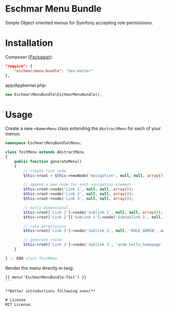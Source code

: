 # Eschmar Menu Bundle
Simple Object oriented menus for Symfony accepting role permissions.

# Installation
Composer (<a href="https://packagist.org/packages/eschmar/menu-bundle" target="_blank">Packagist</a>):
```json
"require": {
    "eschmar/menu-bundle": "dev-master"
},
```

app/Appkernel.php:
```php
new Eschmar\MenuBundle\EschmarMenuBundle(),
```

# Usage
Create a new ``<Name>Menu`` class extending the ``AbstractMenu`` for each of your menus:

````php
namespace Eschmar\MenuBundle\Menu;

class TestMenu extends AbstractMenu
{
    public function generateMenu()
    {
        // create root node
        $this->root = $this->newNode('Navigation', null, null, array());

        // append a new node for each navigation element
        $this->root->node('Link 1', null, null, array());
        $this->root->node('Link 2', null, null, array());
        $this->root->node('Link 3', null, null, array());

        // multi-dimensional
        $this->root['Link 2']->node('Sublink 1', null, null, array());
        $this->root['Link 2']['Sublink 1']->node('Subsublink 1', null, null, array());

        // role permissions
        $this->root['Link 3']->node('Sublink 2', null, 'ROLE_ADMIN', array());

        // generate route
        $this->root['Link 3']->node('Sublink 3', 'acme_hello_homepage', null, array());
    }

} // END class TestMenu
````

Render the menu directly in twig:
````html
{{ menu('EschmarMenuBundle:Test') }}
```

**Better introductions following soon!**

# License
MIT License.